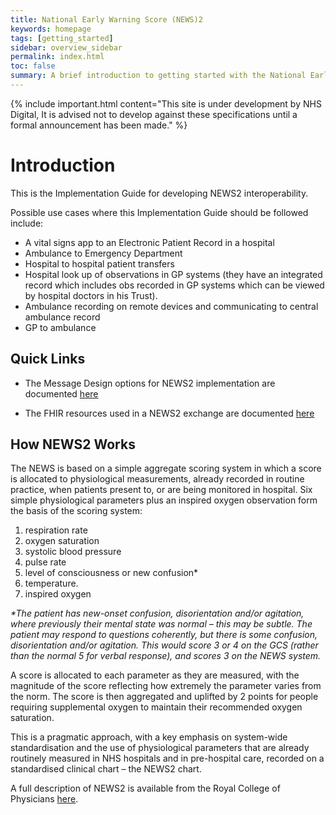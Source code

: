 ```yaml
---
title: National Early Warning Score (NEWS)2
keywords: homepage
tags: [getting_started]
sidebar: overview_sidebar
permalink: index.html
toc: false
summary: A brief introduction to getting started with the National Early Warning Score (NEWS)2.
---
```


{% include important.html content="This site is under development by NHS Digital, It is advised not to develop against these specifications until a formal announcement has been made." %}

# Introduction #

This is the Implementation Guide for developing NEWS2 interoperability.

Possible use cases where this Implementation Guide should be followed include:

* A vital signs app to an Electronic Patient Record in a hospital
* Ambulance to Emergency Department
* Hospital to hospital patient transfers
* Hospital look up of observations in GP systems (they have an integrated record which includes obs recorded in GP systems which can be viewed by hospital doctors in his Trust).  
* Ambulance recording on remote devices and communicating to central ambulance record
* GP to ambulance

## Quick Links ##
* The Message Design options for NEWS2 implementation are documented <a href="/messageoverview_overview.html">here</a>

* The FHIR resources used in a NEWS2 exchange are documented <a href="/news2_and_subscore_profiles.html">here</a>

## How NEWS2 Works ##
The NEWS is based on a simple aggregate scoring system in which a score is allocated to physiological measurements, already recorded in routine practice, when patients present to, or are being monitored in hospital. Six simple physiological parameters plus an inspired oxygen observation form the basis of the scoring system:

1. respiration rate
2. oxygen saturation
3. systolic blood pressure
4. pulse rate
5. level of consciousness or new confusion*
6. temperature.
7. inspired oxygen

_*The patient has new-onset confusion, disorientation and/or agitation, where previously their mental state was normal – this may be subtle. The patient may respond to questions coherently, but there is some confusion, disorientation and/or agitation. This would score 3 or 4 on the GCS (rather than the normal 5 for verbal response), and scores 3 on the NEWS system._

A score is allocated to each parameter as they are measured, with the magnitude of the score reflecting how extremely the parameter varies from the norm. The score is then aggregated and uplifted by 2 points for people requiring supplemental oxygen to maintain their recommended oxygen saturation.

This is a pragmatic approach, with a key emphasis on system-wide standardisation and the use of physiological  parameters that are already routinely measured in NHS hospitals and in pre-hospital care, recorded on a standardised clinical chart – the NEWS2 chart.

A full description of NEWS2 is available from the Royal College of Physicians <a href="https://www.rcplondon.ac.uk/projects/outputs/national-early-warning-score-news-2">here</a>.

